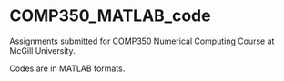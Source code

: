 # COMP350_MATLAB_code
Assignments submitted for COMP350 Numerical Computing Course at McGill University.

Codes are in MATLAB formats.
